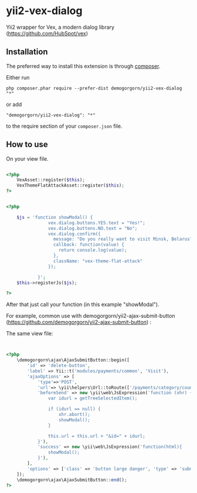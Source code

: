 yii2-vex-dialog
=====================
Yii2 wrapper for Vex, a modern dialog library (https://github.com/HubSpot/vex) 

Installation
------------

The preferred way to install this extension is through [composer](http://getcomposer.org/download/).

Either run

```
php composer.phar require --prefer-dist demogorgorn/yii2-vex-dialog "*"
```

or add

```
"demogorgorn/yii2-vex-dialog": "*"
```

to the require section of your `composer.json` file.


How to use
----------

On your view file.

```php

<?php 
	VexAsset::register($this);
	VexThemeFlatAttackAsset::register($this);
?>


<?php 

	$js = 'function showModal() {
                vex.dialog.buttons.YES.text = "Yes!";
                vex.dialog.buttons.NO.text = "No";
                vex.dialog.confirm({
                  message: "Do you really want to visit Minsk, Belarus?",
                  callback: function(value) {
                    return console.log(value);
                  },
                  className: "vex-theme-flat-attack"
                });

            }';
    $this->registerJs($js);

?>

```

After that just call your function (in this example "showModal").

For example, common use with demogorgorn/yii2-ajax-submit-button (https://github.com/demogorgorn/yii2-ajax-submit-button) :

The same view file: 

```php


<?php 
    \demogorgorn\ajax\AjaxSubmitButton::begin([
        'id' => 'delete-button',
        'label' => Yii::t('modules/payments/common', 'Visit'),
        'ajaxOptions' => [
            'type'=>'POST',
            'url'=> \yii\helpers\Url::toRoute(['/payments/category/count-children']),
            'beforeSend' => new \yii\web\JsExpression('function (xhr) {
	            var idurl = getTreeSelectedItem();

                if (idurl == null) {
                    xhr.abort();
                    showModal();
                }

                this.url = this.url + "&id=" + idurl;
            }'),
            'success' => new \yii\web\JsExpression('function(html){
                showModal();
            }'),
        ],
        'options' => ['class' => 'button large danger', 'type' => 'submit', 'disabled' => true],
    ]);
    \demogorgorn\ajax\AjaxSubmitButton::end();
?>

```
